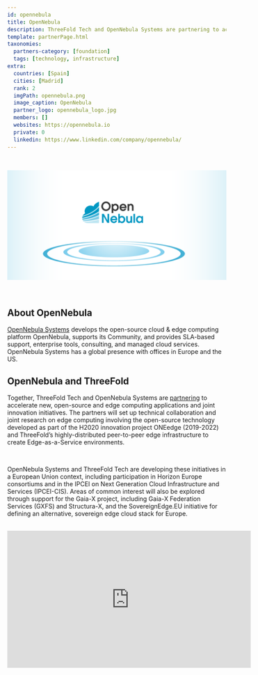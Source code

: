 ```yaml
---
id: opennebula
title: OpenNebula
description: ThreeFold Tech and OpenNebula Systems are partnering to accelerate new, open-source and edge computing applications and joint innovation initiatives.
template: partnerPage.html
taxonomies:
  partners-category: [foundation]
  tags: [technology, infrastructure]
extra:
  countries: [Spain]
  cities: [Madrid]
  rank: 2
  imgPath: opennebula.png
  image_caption: OpenNebula
  partner_logo: opennebula_logo.jpg
  members: []
  websites: https://opennebula.io
  private: 0
  linkedin: https://www.linkedin.com/company/opennebula/
---
```


<br/>

![OpenNebula](opennebula.png)

<br/>

## About OpenNebula

[OpenNebula Systems](http://opennebula.io) develops the open-source cloud & edge computing platform OpenNebula, supports its Community, and provides SLA-based support, enterprise tools, consulting, and managed cloud services. OpenNebula Systems has a global presence with offices in Europe and the US.

## OpenNebula and ThreeFold

Together, ThreeFold Tech and OpenNebula Systems are [partnering](https://www.einnews.com/pr_news/580733691/opennebula-and-threefold-announce-agreement-to-explore-cooperation-in-open-source-and-edge-computing) to accelerate new, open-source and edge computing applications and joint innovation initiatives. The partners will set up technical collaboration and joint research on edge computing involving the open-source technology developed as part of the H2020 innovation project ONEedge (2019-2022) and ThreeFold’s highly-distributed peer-to-peer edge infrastructure to create Edge-as-a-Service environments.

<br/>

OpenNebula Systems and ThreeFold Tech are developing these initiatives in a European Union context, including participation in Horizon Europe consortiums and in the IPCEI on Next Generation Cloud Infrastructure and Services (IPCEI-CIS). Areas of common interest will also be explored through support for the Gaia-X project, including Gaia-X Federation Services (GXFS) and Structura-X, and the SovereignEdge.EU initiative for defining an alternative, sovereign edge cloud stack for Europe.

<br/>

<iframe width="560" height="315" src="https://www.youtube.com/embed/fMfUoG8JIjE" title="YouTube video player" frameborder="0" allow="accelerometer; autoplay; clipboard-write; encrypted-media; gyroscope; picture-in-picture" allowfullscreen></iframe>
